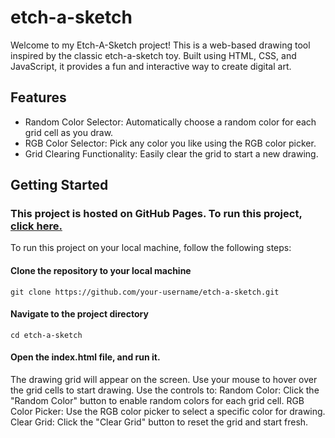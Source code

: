 # etch-a-sketch

Welcome to my Etch-A-Sketch project! This is a web-based drawing tool inspired by the classic etch-a-sketch toy. Built using HTML, CSS, and JavaScript, it provides a fun and interactive way to create digital art.

## Features
- Random Color Selector: Automatically choose a random color for each grid cell as you draw.
- RGB Color Selector: Pick any color you like using the RGB color picker.
- Grid Clearing Functionality: Easily clear the grid to start a new drawing.

## Getting Started

### This project is hosted on GitHub Pages. To run this project, [click here.](https://jd-58.github.io/etch-a-sketch/)


To run this project on your local machine, follow the following steps:

#### Clone the repository to your local machine

    git clone https://github.com/your-username/etch-a-sketch.git


#### Navigate to the project directory

    cd etch-a-sketch

#### Open the index.html file, and run it.
The drawing grid will appear on the screen. Use your mouse to hover over the grid cells to start drawing.
Use the controls to:
        Random Color: Click the "Random Color" button to enable random colors for each grid cell.
        RGB Color Picker: Use the RGB color picker to select a specific color for drawing.
        Clear Grid: Click the "Clear Grid" button to reset the grid and start fresh.
